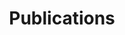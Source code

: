 ---
title: "Publications"
meta_title: ""
description: "Academic publications and research papers"
---